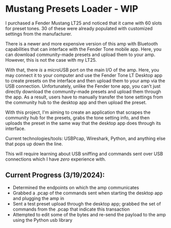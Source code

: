 # Mustang Presets Loader - WIP
I purchased a Fender Mustang LT25 and noticed that it came with 60 slots for preset tones. 30 of these were already populated with customized settings from the manufacturer. 

There is a newer and more expensive version of this amp with Bluetooth capabilities that can interface with the Fender Tone mobile app. Here, you can download community-made presets and upload them to your amp. However, this is not the case with my LT25.

With that, there *is* a microUSB port on the main I/O of the amp. Here, you may connect it to your computer and use the Fender Tone LT Desktop app to create presets on the interface and then upload them to your amp via the USB connection. Unfortunately, unlike the Fender tone app, you can't just directly download the community-made presets and upload them through the app. As a result, users have to manually transfer the tone settings from the community hub to the desktop app and then upload the preset.

With this project, I'm aiming to create an application that scrapes the community hub for the presets, grabs the tone setting info, and then uploads the preset in the same way that the desktop app does through its interface.

Current technologies/tools: USBPcap, Wireshark, Python, and anything else that pops up down the line.

This will require learning about USB sniffing and commands sent over USB connections which I have *zero* experience with.
## Current Progress (3/19/2024):
- Determined the endpoints on which the amp communicates
- Grabbed a .pcap of the commands sent when starting the desktop app and plugging the amp in
- Sent a test preset upload through the desktop app; grabbed the set of commands from the .pcap that indicate this transaction
- Attempted to edit some of the bytes and re-send the payload to the amp using the Python usb library
